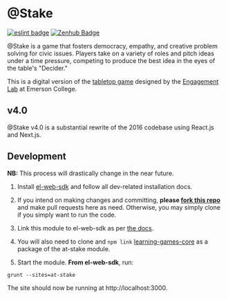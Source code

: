 # @Stake


[![eslint badge]([eslint-badge])](https://github.com/airbnb/javascript) [![Zenhub Badge]([zenhub-badge])](https://zenhub.com)

@Stake is a game that fosters democracy, empathy, and creative problem solving for civic issues. Players take on a variety of roles and pitch ideas under a time pressure, competing to produce the best idea in the eyes of the table's "Decider."

This is a digital version of the [tabletop game](https://elab.emerson.edu/projects/participation-and-engagement/atstake/) designed by the [Engagement Lab](http://elab.emerson.edu/) at Emerson College.

## v4.0

@Stake v4.0 is a substantial rewrite of the 2016 codebase using React.js and Next.js.

## Development

**NB:** This process will drastically change in the near future.

1. Install [el-web-sdk](https://github.com/engagementgamelab/el-web-sdk) and follow all dev-related installation docs.
2. If you intend on making changes and committing, **please [fork this repo](https://help.github.com/articles/fork-a-repo/)** and make pull requests here as need. Otherwise, you may simply clone if you simply want to run the code.
3. Link this module to el-web-sdk as per [the docs](https://gist.github.com/johnnycrich/07a64494ca051ea20caa8c82d83928e1).
4. You will also need to clone and `npm link` [learning-games-core](https://github.com/engagementgamelab/learning-games-core) as a package of the at-stake module.

5. Start the module. **From el-web-sdk**, run:

  ```
  grunt --sites=at-stake
  ```
The site should now be running at http://localhost:3000.

[zenhub-badge]: https://dxssrr2j0sq4w.cloudfront.net/3.2.0/img/external/zenhub-badge.png
[eslint-badge]: https://badgen.net/badge/eslint/airbnb/ff5a5f?icon=airbnb
